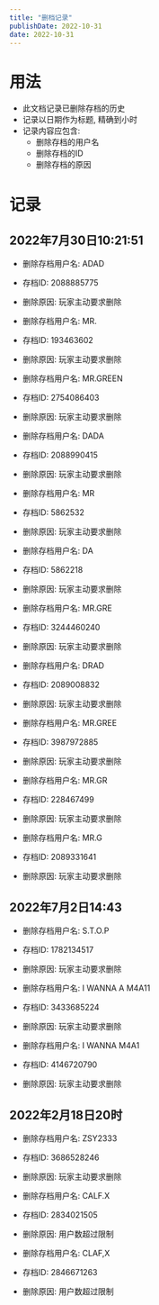 ```yaml
---
title: "删档记录"
publishDate: 2022-10-31
date: 2022-10-31
---
```


# 用法
- 此文档记录已删除存档的历史
- 记录以日期作为标题, 精确到小时
- 记录内容应包含:
   - 删除存档的用户名
   - 删除存档的ID
   - 删除存档的原因
# 记录
## 2022年7月30日10:21:51

- 删除存档用户名: ADAD
- 存档ID:  2088885775
- 删除原因: 玩家主动要求删除

- 删除存档用户名: MR.
- 存档ID:  193463602
- 删除原因: 玩家主动要求删除

- 删除存档用户名: MR.GREEN
- 存档ID:  2754086403
- 删除原因: 玩家主动要求删除

- 删除存档用户名: DADA
- 存档ID:  2088990415
- 删除原因: 玩家主动要求删除

- 删除存档用户名:  MR
- 存档ID:  5862532
- 删除原因: 玩家主动要求删除

- 删除存档用户名:  DA
- 存档ID:  5862218
- 删除原因: 玩家主动要求删除

- 删除存档用户名:  MR.GRE
- 存档ID:  3244460240
- 删除原因: 玩家主动要求删除

- 删除存档用户名:  DRAD
- 存档ID:   2089008832
- 删除原因: 玩家主动要求删除

- 删除存档用户名: MR.GREE
- 存档ID:  3987972885
- 删除原因: 玩家主动要求删除

- 删除存档用户名:  MR.GR
- 存档ID:  228467499
- 删除原因: 玩家主动要求删除

- 删除存档用户名: MR.G
- 存档ID:  2089331641
- 删除原因: 玩家主动要求删除
## 2022年7月2日14:43

- 删除存档用户名: S.T.O.P
- 存档ID:  1782134517
- 删除原因: 玩家主动要求删除

- 删除存档用户名: I WANNA A M4A11
- 存档ID:  3433685224
- 删除原因: 玩家主动要求删除

- 删除存档用户名: I WANNA M4A1
- 存档ID:  4146720790
- 删除原因: 玩家主动要求删除
## 2022年2月18日20时

- 删除存档用户名:  ZSY2333
- 存档ID:  3686528246
- 删除原因: 玩家主动要求删除

- 删除存档用户名:  CALF.X 
- 存档ID:  2834021505 
- 删除原因: 用户数超过限制

- 删除存档用户名:    CLAF,X  
- 存档ID:    2846671263  
- 删除原因: 用户数超过限制
